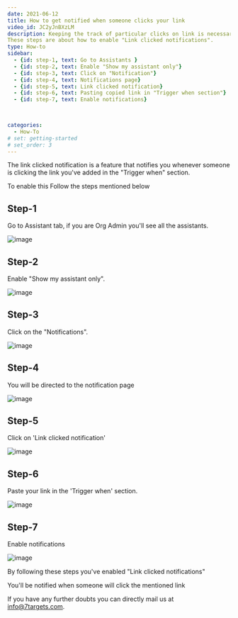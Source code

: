 ```yaml
---
date: 2021-06-12
title: How to get notified when someone clicks your link
video_id: JC2yJnBXzLM
description: Keeping the track of particular clicks on link is necessary. 
These steps are about how to enable "Link clicked notifications".
type: How-to 
sidebar:
  - {id: step-1, text: Go to Assistants }
  - {id: step-2, text: Enable "Show my assistant only"}
  - {id: step-3, text: Click on "Notification"}
  - {id: step-4, text: Notifications page}
  - {id: step-5, text: Link clicked notification}
  - {id: step-6, text: Pasting copied link in "Trigger when section"}
  - {id: step-7, text: Enable notifications}

  

categories:
  - How-To
# set: getting-started
# set_order: 3
---
```


The link clicked notification is a feature that notifies you whenever someone is clicking the link you've added in the "Trigger when" section.

To enable this Follow the steps mentioned below


## Step-1 

Go to Assistant tab, if you are Org Admin you'll see all the assistants.

![image](../../images/Link-clicked-1.png)

## Step-2

Enable "Show my assistant only".

![image](../../images/Link-clicked-2.png)

## Step-3

Click on the "Notifications".

![image](../../images/Link-clicked-3.png)

## Step-4

You will be directed to the notification page

![image](../../images/Link-clicked-4.png)

## Step-5

Click on 'Link clicked notification'

![image](../../images/Link-clicked-5.png)

## Step-6

Paste your link in the 'Trigger when' section.

![image](../../images/Link-clicked-6.png)

## Step-7

Enable notifications

![image](../../images/Link-clicked-7.png)

By following these steps you've enabled "Link clicked notifications"

You'll be notified when someone will click the mentioned link 

If you have any further doubts you can directly mail us at info@7targets.com.

